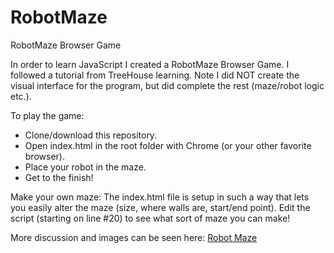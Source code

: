 # RobotMaze
RobotMaze Browser Game 

In order to learn JavaScript I created a RobotMaze Browser Game. I followed a tutorial from TreeHouse learning. Note I did NOT create the visual interface for the program, but did complete the rest (maze/robot logic etc.). 

To play the game: 
* Clone/download this repository.
* Open index.html in the root folder with Chrome (or your other favorite browser). 
* Place your robot in the maze.
* Get to the finish!

Make your own maze:
The index.html file is setup in such a way that lets you easily alter the maze (size, where walls are, start/end point). Edit the script (starting on line #20) to see what sort of maze you can make!

More discussion and images can be seen here: [Robot Maze](hanshovanitz.com/post/maze/)
